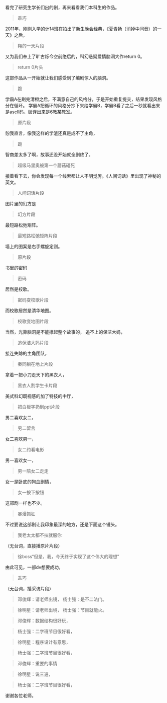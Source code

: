 看完了研究生学长们出的剧，再来看看我们本科生的作品。
> 乖巧

2011年，刚刚入学的计14班在拍出了新生晚会经典，《夏青扬（消掉中间音）的一天》之后，
> 翔的一天片段

又为我们奉上了旷古烁今空前绝后的，科幻悬疑爱情脑洞大作return 0。
> return 0片头

这部作品从一开始就让我们感受到了编剧惊人的脑洞。
> 跪

学霸A在刷完清橙之后，不满意自己的风格分，于是开始重复提交，结果发现风格分在循环。
学霸A把循环的风格分抄下来给学霸B，学霸B看了之后一秒就看出来是ascII码，破译出来是6教某教室。
> 原片段

恕我直言，像我这样的学渣还真是成不了主角，
> 跪

智商差太多了啊，故事还没开始就全剧终了。
> 超级马里奥被第一个蘑菇碰死

接着看下去，你会发现每一个线索都让人不明觉厉。《人间词话》里出现了神秘的英文。
> 人间词话片段

图片里的幻方是
> 幻方片段

最短路松弛矩阵。
> 最短路松弛矩阵片段

墙上的图案是右手螺旋定则。
> 原片段

书里的密码
> 密码

居然是校歌。
> 密码变校歌片段

而校歌居然是清华地图。
> 校歌变地图片段

当然，光靠脑洞是不能撑起整个故事的，
追不上的保洁大妈，
> 追保洁大妈片段

接连失踪的主角团队，
> 秦同躺在地上片段

拿着一把小刀走天下的黑衣人，
> 黑衣人割学生卡片段

美式科幻既视感的加了特技的中厅，
> 把白板字扔到ppt片段

男二喜欢女二，
> 男二留言

女二喜欢男一，
> 女二约看电影

男一喜欢女一，
> 男一陪女二走走

女一是卧底的狗血剧情，
> 女一按下按钮

这部剧一样也不少。
> 暴漫抓狂

不过要说这部剧让我印象最深的地方，还是下面这个镜头。
> 我老太太都不扶就服你

（无台词，直接播原片片段）
> 徐boss“但是，我，今天终于实现了这个伟大的理想”

由此可见，一部dv想要成功，
> 乖巧

（无台词，播采访片段）
> 邓俊辉：请老师出镜， 杨士强：是不二法门。

> 徐明星：请老师出境， 杨士强：节目就能火。

> 邓俊辉：数据结构很好玩，

> 杨士强：二字班节目很好看，

> 徐明星：程序设计有意思，

> 杨士强：二字班节目很好看，

> 邓俊辉：重要的事情

> 徐明星：说三遍，

> 杨士强：二字班节目很好看，

谢谢各位老师。